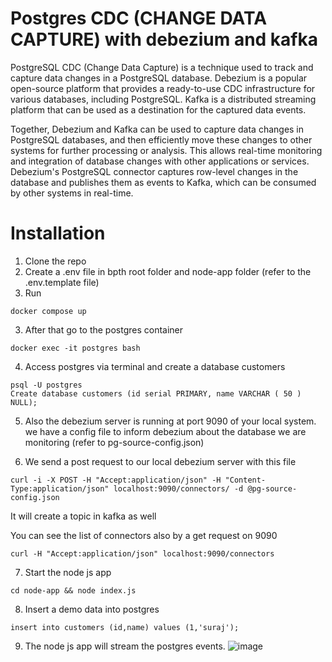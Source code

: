 # Postgres CDC (CHANGE DATA CAPTURE) with debezium and kafka

PostgreSQL CDC (Change Data Capture) is a technique used to track and capture data changes in a PostgreSQL database. 
Debezium is a popular open-source platform that provides a ready-to-use CDC infrastructure for various databases, including PostgreSQL. 
Kafka is a distributed streaming platform that can be used as a destination for the captured data events.

Together, Debezium and Kafka can be used to capture data changes in PostgreSQL databases, and then efficiently move these changes to other systems for further processing or analysis. 
This allows real-time monitoring and integration of database changes with other applications or services. Debezium's PostgreSQL connector captures row-level changes in the database and publishes them as events to Kafka, which can be consumed by other systems in real-time.


# Installation

1. Clone the repo
2. Create a .env file in bpth root folder and node-app folder (refer to the .env.template file)
2. Run 
 ```
 docker compose up
 ```
 3. After that go to the postgres container
 
 ```
 docker exec -it postgres bash
 ```
 
 4. Access postgres via  terminal and create a database customers
 
 ```
 psql -U postgres
 Create database customers (id serial PRIMARY, name VARCHAR ( 50 ) NULL);
 ```
 
 5. Also the debezium server is running at port 9090 of your local system. we have a config file to inform debezium about the database we are monitoring
  (refer to  pg-source-config.json)
  
  6. We send a post request to our local debezium server with this file
  ```
  curl -i -X POST -H "Accept:application/json" -H "Content-Type:application/json" localhost:9090/connectors/ -d @pg-source-config.json
  ```
  It will create a topic in kafka as well
  
  You can see the list of connectors also by a get request on 9090
  
  ```
  curl -H "Accept:application/json" localhost:9090/connectors
  ```
  
  7. Start the node js app
  ```
  cd node-app && node index.js
  ```
  
  8. Insert a demo data into postgres
  
  ```
  insert into customers (id,name) values (1,'suraj');
  ```
  
  9. The node js app will stream the postgres events.
  ![image](https://user-images.githubusercontent.com/49373020/219532771-c63bbc8b-788c-4355-a62e-bf25e1d60593.png)


  
  
  
